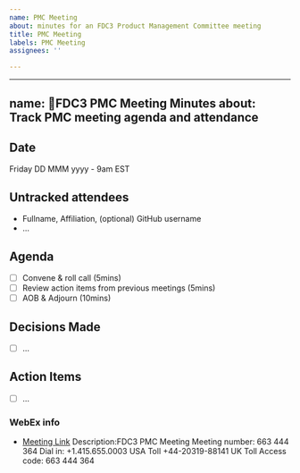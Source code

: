 ```yaml
---
name: PMC Meeting
about: minutes for an FDC3 Product Management Committee meeting
title: PMC Meeting
labels: PMC Meeting
assignees: ''

---
```


---
name: 🤝FDC3 PMC Meeting Minutes
about: Track PMC meeting agenda and attendance
---

## Date
Friday DD MMM yyyy - 9am EST

## Untracked attendees
- Fullname, Affiliation, (optional) GitHub username
- ...

## Agenda
- [ ] Convene & roll call (5mins)
- [ ] Review action items from previous meetings (5mins)
- [ ] AOB & Adjourn (10mins)

## Decisions Made
- [ ] ...


## Action Items
- [ ] ...


### WebEx info
- [Meeting Link](https://finos.webex.com/finos/j.php?MTID=mb24e0868b724abcfa92221ca14207e14)
Description:FDC3 PMC Meeting
Meeting number: 663 444 364
Dial in: 
+1.415.655.0003 USA Toll
+44-20319-88141 UK Toll
Access code: 663 444 364

